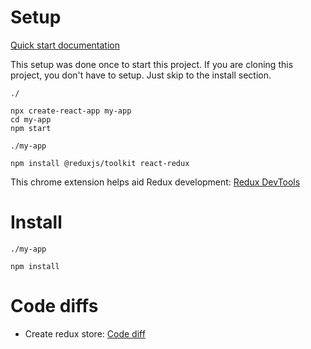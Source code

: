 # Setup

[Quick start documentation](https://react-redux.js.org/tutorials/quick-start)

This setup was done once to start this project. If you are cloning this project, you don't have to setup. Just skip to the install section.

`./`
``` shell
npx create-react-app my-app
cd my-app
npm start
```

`./my-app`
``` shell
npm install @reduxjs/toolkit react-redux
```

This chrome extension helps aid Redux development: [Redux DevTools](https://chromewebstore.google.com/detail/redux-devtools/lmhkpmbekcpmknklioeibfkpmmfibljd?hl=en)

# Install

`./my-app`
``` shell
npm install
```

# Code diffs

- Create redux store: [Code diff](#TODO)